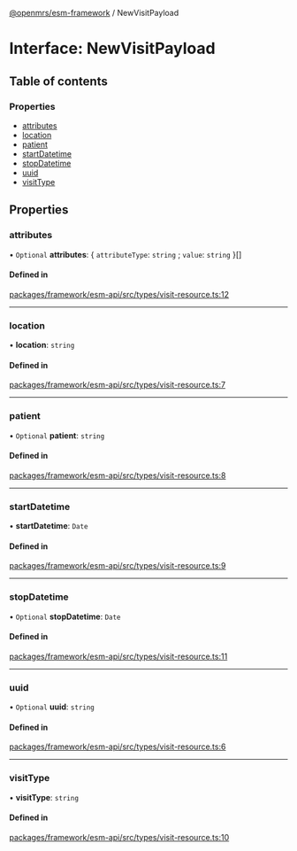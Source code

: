 [@openmrs/esm-framework](../API.md) / NewVisitPayload

# Interface: NewVisitPayload

## Table of contents

### Properties

- [attributes](NewVisitPayload.md#attributes)
- [location](NewVisitPayload.md#location)
- [patient](NewVisitPayload.md#patient)
- [startDatetime](NewVisitPayload.md#startdatetime)
- [stopDatetime](NewVisitPayload.md#stopdatetime)
- [uuid](NewVisitPayload.md#uuid)
- [visitType](NewVisitPayload.md#visittype)

## Properties

### attributes

• `Optional` **attributes**: { `attributeType`: `string` ; `value`: `string`  }[]

#### Defined in

[packages/framework/esm-api/src/types/visit-resource.ts:12](https://github.com/openmrs/openmrs-esm-core/blob/main/packages/framework/esm-api/src/types/visit-resource.ts#L12)

___

### location

• **location**: `string`

#### Defined in

[packages/framework/esm-api/src/types/visit-resource.ts:7](https://github.com/openmrs/openmrs-esm-core/blob/main/packages/framework/esm-api/src/types/visit-resource.ts#L7)

___

### patient

• `Optional` **patient**: `string`

#### Defined in

[packages/framework/esm-api/src/types/visit-resource.ts:8](https://github.com/openmrs/openmrs-esm-core/blob/main/packages/framework/esm-api/src/types/visit-resource.ts#L8)

___

### startDatetime

• **startDatetime**: `Date`

#### Defined in

[packages/framework/esm-api/src/types/visit-resource.ts:9](https://github.com/openmrs/openmrs-esm-core/blob/main/packages/framework/esm-api/src/types/visit-resource.ts#L9)

___

### stopDatetime

• `Optional` **stopDatetime**: `Date`

#### Defined in

[packages/framework/esm-api/src/types/visit-resource.ts:11](https://github.com/openmrs/openmrs-esm-core/blob/main/packages/framework/esm-api/src/types/visit-resource.ts#L11)

___

### uuid

• `Optional` **uuid**: `string`

#### Defined in

[packages/framework/esm-api/src/types/visit-resource.ts:6](https://github.com/openmrs/openmrs-esm-core/blob/main/packages/framework/esm-api/src/types/visit-resource.ts#L6)

___

### visitType

• **visitType**: `string`

#### Defined in

[packages/framework/esm-api/src/types/visit-resource.ts:10](https://github.com/openmrs/openmrs-esm-core/blob/main/packages/framework/esm-api/src/types/visit-resource.ts#L10)
